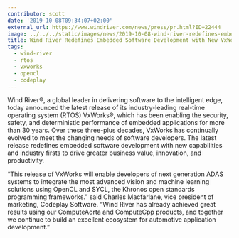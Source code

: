 ```yaml
---
contributor: scott
date: '2019-10-08T09:34:07+02:00'
external_url: https://www.windriver.com/news/press/pr.html?ID=22444
image: ../../../static/images/news/2019-10-08-wind-river-redefines-embedded-software-development-with-new-vxworks-release.webp
title: Wind River Redefines Embedded Software Development with New VxWorks Release
tags:
  - wind-river
  - rtos
  - vxworks
  - opencl
  - codeplay
---
```


Wind River®, a global leader in delivering software to the intelligent edge, today announced the latest release of its
industry-leading real-time operating system (RTOS) VxWorks®, which has been enabling the security, safety, and
deterministic performance of embedded applications for more than 30 years. Over these three-plus decades, VxWorks has
continually evolved to meet the changing needs of software developers. The latest release redefines embedded software
development with new capabilities and industry firsts to drive greater business value, innovation, and productivity.

“This release of VxWorks will enable developers of next generation ADAS systems to integrate the most advanced vision
and machine learning solutions using OpenCL and SYCL, the Khronos open standards programming frameworks.” said Charles
Macfarlane, vice president of marketing, Codeplay Software. “Wind River has already achieved great results using our
ComputeAorta and ComputeCpp products, and together we continue to build an excellent ecosystem for automotive 
application development.”
